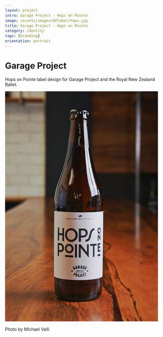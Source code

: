 ```yaml
---
layout: project
intro: Garage Project - Hops on Pointe
image: /assets/images/GPlabel/hops.jpg
title: Garage Project - Hops on Pointe
category: identity
tags: [branding]
orientation: portrait
---
```


# Garage Project

Hops on Pointe label design for Garage Project and the Royal New Zealand Ballet. 

![](/assets/images/GPlabel/hops.jpg)

Photo by Michael Valli